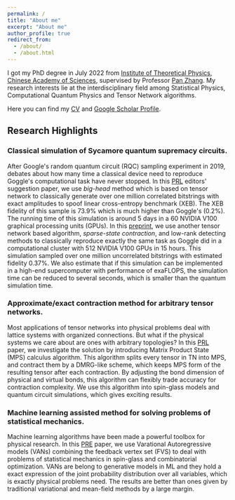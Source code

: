 ```yaml
---
permalink: /
title: "About me"
excerpt: "About me"
author_profile: true
redirect_from: 
  - /about/
  - /about.html
---
```


I got my PhD degree in July 2022 from [Institute of Theoretical Physics, Chinese Academy of Sciences](http://www.itp.cas.cn/), supervised by Professor [Pan Zhang](http://home.itp.ac.cn/~panzhang/). My research interests lie at the interdisciplinary field among Statistical Physics, Computational Quantum Physics and Tensor Network algorithms.

Here you can find my [CV](files/CV.pdf) and [Google Scholar Profile](https://scholar.google.com/citations?user=ZDEkIDsAAAAJ&hl).

## Research Highlights

### Classical simulation of Sycamore quantum supremacy circuits.
After Google's random quantum circuit (RQC) sampling experiment in 2019, debates about how many time a classical device need to reproduce Goggle's computational task have never stopped. In this [PRL](https://doi.org/10.1103/PhysRevLett.128.030501) editors' suggestion paper, we use *big-head* method which is based on tensor network to classically generate over one million correlated bitstrings with exact amplitudes to spoof linear cross-entropy benchmark (XEB). The XEB fidelity of this sample is 73.9% which is much higher than Goggle's (0.2%). The running time of this simulation is around 5 days in a 60 NVIDIA V100 graphical processing units (GPUs). In this [preprint](https://arxiv.org/abs/2111.03011), we use another tensor network based algorithm, *sparse-state contraction*, and low-rank detecting methods to classically reproduce exactly the same task as Goggle did in a computational cluster with 512 NVIDIA V100 GPUs in 15 hours. This simulation sampled over one million uncorrelated bitstrings with estimated fidelity 0.37%. We also estimate that if this simulation can be implemented in a high-end supercomputer with performance of exaFLOPS, the simulation time can be reduced to several seconds, which is smaller than the quantum simulation time. 

### Approximate/exact contraction method for arbitrary tensor networks.
Most applications of tensor networks into physical problems deal with lattice systems with organized connections. But what if the physical systems we care about are ones with arbitrary topologies? In this [PRL](https://link.aps.org/doi/10.1103/PhysRevLett.125.060503) paper, we investigate the solution by introducing Matrix Product State (MPS) calculus algorithm. This algorithm splits every tensor in TN into MPS, and contract them by a DMRG-like scheme, which keeps MPS form of the resulting tensor after each contraction. By adjusting the bond dimension of physical and virtual bonds, this algorithm can flexibly trade accuracy for contraction complexity. We use this algorithm into spin-glass models and quantum circuit simulations, which gives exciting results.  

### Machine learning assisted method for solving problems of statistical mechanics.
Machine learning algorithms have been made a powerful toolbox for physical research. In this [PRE](https://link.aps.org/doi/10.1103/PhysRevE.103.012103) paper, we use Varational Autoregressive models (VANs) combining the feedback vertex set (FVS) to deal with problems of statistical mechanics in spin-glass and combinatorial optimization. VANs are belong to generative models in ML and they hold a exact expression of the joint probability distribution over all variables, which is exactly physical problems need. The results are better than ones given by traditional variational and mean-field methods by a large margin.




<!-- This is the front page of a website that is powered by the [academicpages template](https://github.com/academicpages/academicpages.github.io) and hosted on GitHub pages. [GitHub pages](https://pages.github.com) is a free service in which websites are built and hosted from code and data stored in a GitHub repository, automatically updating when a new commit is made to the respository. This template was forked from the [Minimal Mistakes Jekyll Theme](https://mmistakes.github.io/minimal-mistakes/) created by Michael Rose, and then extended to support the kinds of content that academics have: publications, talks, teaching, a portfolio, blog posts, and a dynamically-generated CV. You can fork [this repository](https://github.com/academicpages/academicpages.github.io) right now, modify the configuration and markdown files, add your own PDFs and other content, and have your own site for free, with no ads! An older version of this template powers my own personal website at [stuartgeiger.com](http://stuartgeiger.com), which uses [this Github repository](https://github.com/staeiou/staeiou.github.io).

A data-driven personal website
======
Like many other Jekyll-based GitHub Pages templates, academicpages makes you separate the website's content from its form. The content & metadata of your website are in structured markdown files, while various other files constitute the theme, specifying how to transform that content & metadata into HTML pages. You keep these various markdown (.md), YAML (.yml), HTML, and CSS files in a public GitHub repository. Each time you commit and push an update to the repository, the [GitHub pages](https://pages.github.com/) service creates static HTML pages based on these files, which are hosted on GitHub's servers free of charge.

Many of the features of dynamic content management systems (like Wordpress) can be achieved in this fashion, using a fraction of the computational resources and with far less vulnerability to hacking and DDoSing. You can also modify the theme to your heart's content without touching the content of your site. If you get to a point where you've broken something in Jekyll/HTML/CSS beyond repair, your markdown files describing your talks, publications, etc. are safe. You can rollback the changes or even delete the repository and start over -- just be sure to save the markdown files! Finally, you can also write scripts that process the structured data on the site, such as [this one](https://github.com/academicpages/academicpages.github.io/blob/master/talkmap.ipynb) that analyzes metadata in pages about talks to display [a map of every location you've given a talk](https://academicpages.github.io/talkmap.html).

Getting started
======
1. Register a GitHub account if you don't have one and confirm your e-mail (required!)
1. Fork [this repository](https://github.com/academicpages/academicpages.github.io) by clicking the "fork" button in the top right. 
1. Go to the repository's settings (rightmost item in the tabs that start with "Code", should be below "Unwatch"). Rename the repository "[your GitHub username].github.io", which will also be your website's URL.
1. Set site-wide configuration and create content & metadata (see below -- also see [this set of diffs](http://archive.is/3TPas) showing what files were changed to set up [an example site](https://getorg-testacct.github.io) for a user with the username "getorg-testacct")
1. Upload any files (like PDFs, .zip files, etc.) to the files/ directory. They will appear at https://[your GitHub username].github.io/files/example.pdf.  
1. Check status by going to the repository settings, in the "GitHub pages" section

Site-wide configuration
------
The main configuration file for the site is in the base directory in [_config.yml](https://github.com/academicpages/academicpages.github.io/blob/master/_config.yml), which defines the content in the sidebars and other site-wide features. You will need to replace the default variables with ones about yourself and your site's github repository. The configuration file for the top menu is in [_data/navigation.yml](https://github.com/academicpages/academicpages.github.io/blob/master/_data/navigation.yml). For example, if you don't have a portfolio or blog posts, you can remove those items from that navigation.yml file to remove them from the header. 

Create content & metadata
------
For site content, there is one markdown file for each type of content, which are stored in directories like _publications, _talks, _posts, _teaching, or _pages. For example, each talk is a markdown file in the [_talks directory](https://github.com/academicpages/academicpages.github.io/tree/master/_talks). At the top of each markdown file is structured data in YAML about the talk, which the theme will parse to do lots of cool stuff. The same structured data about a talk is used to generate the list of talks on the [Talks page](https://academicpages.github.io/talks), each [individual page](https://academicpages.github.io/talks/2012-03-01-talk-1) for specific talks, the talks section for the [CV page](https://academicpages.github.io/cv), and the [map of places you've given a talk](https://academicpages.github.io/talkmap.html) (if you run this [python file](https://github.com/academicpages/academicpages.github.io/blob/master/talkmap.py) or [Jupyter notebook](https://github.com/academicpages/academicpages.github.io/blob/master/talkmap.ipynb), which creates the HTML for the map based on the contents of the _talks directory).

**Markdown generator**

I have also created [a set of Jupyter notebooks](https://github.com/academicpages/academicpages.github.io/tree/master/markdown_generator
) that converts a CSV containing structured data about talks or presentations into individual markdown files that will be properly formatted for the academicpages template. The sample CSVs in that directory are the ones I used to create my own personal website at stuartgeiger.com. My usual workflow is that I keep a spreadsheet of my publications and talks, then run the code in these notebooks to generate the markdown files, then commit and push them to the GitHub repository.

How to edit your site's GitHub repository
------
Many people use a git client to create files on their local computer and then push them to GitHub's servers. If you are not familiar with git, you can directly edit these configuration and markdown files directly in the github.com interface. Navigate to a file (like [this one](https://github.com/academicpages/academicpages.github.io/blob/master/_talks/2012-03-01-talk-1.md) and click the pencil icon in the top right of the content preview (to the right of the "Raw | Blame | History" buttons). You can delete a file by clicking the trashcan icon to the right of the pencil icon. You can also create new files or upload files by navigating to a directory and clicking the "Create new file" or "Upload files" buttons. 

Example: editing a markdown file for a talk
![Editing a markdown file for a talk](/images/editing-talk.png)

For more info
------
More info about configuring academicpages can be found in [the guide](https://academicpages.github.io/markdown/). The [guides for the Minimal Mistakes theme](https://mmistakes.github.io/minimal-mistakes/docs/configuration/) (which this theme was forked from) might also be helpful. -->
